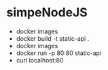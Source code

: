# simpeNodeJS
- docker images
- docker build -t static-api .
- docker images
- docker run -p 80:80 static-api
- curl localhost:80
